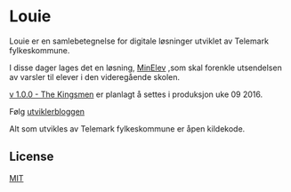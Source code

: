 # Louie
Louie er en samlebetegnelse for digitale løsninger utviklet av Telemark fylkeskommune.

I disse dager lages det en løsning, [MinElev](https://github.com/telemark/minelev) ,som skal forenkle utsendelsen av varsler til elever i den videregående skolen.

[v 1.0.0 - The Kingsmen](versions/the.kingsmen.md) er planlagt å settes i produksjon uke 09 2016.

Følg [utviklerbloggen](blog/index.md)

Alt som utvikles av Telemark fylkeskommune er åpen kildekode.

## License
[MIT](LICENSE)
